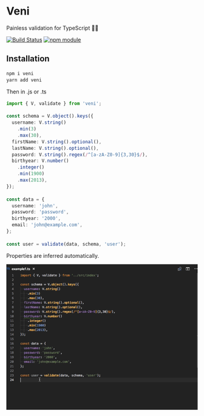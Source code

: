Veni
=============

Painless validation for TypeScript 🧘‍♀️   


[![Build Status](https://travis-ci.org/BetterCallSky/veni.svg?branch=master)](https://travis-ci.org/BetterCallSky/veni)
[![npm module](https://badge.fury.io/js/veni.svg)](https://www.npmjs.org/package/veni) 

Installation
----------
```bash
npm i veni
yarn add veni
```
Then in .js or .ts

```ts
import { V, validate } from 'veni';

const schema = V.object().keys({
  username: V.string()
    .min(3)
    .max(30),
  firstName: V.string().optional(),
  lastName: V.string().optional(),
  password: V.string().regex(/^[a-zA-Z0-9]{3,30}$/),
  birthyear: V.number()
    .integer()
    .min(1900)
    .max(2013),
});

const data = {
  username: 'john',
  password: 'password',
  birthyear: '2000',
  email: 'john@example.com',
};

const user = validate(data, schema, 'user');

```
Properties are inferred automatically.

![alt autocomplete](./docs/img/autocomplete.gif)  

